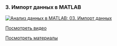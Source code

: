 ### 3. Импорт данных в MATLAB

[![Анализ данных в MATLAB: 03. Импорт данных](http://img.youtube.com/vi/-vte8rEzDiI/mqdefault.jpg)](http://www.youtube.com/watch?v=-vte8rEzDiI)

[Посмотреть видео](http://www.youtube.com/watch?v=-vte8rEzDiI)

[Посмотреть материалы](https://github.com/ETMC-Exponenta/Data-Analysis-in-MATLAB-2018/blob/master/3_Import/import_data.pdf)
